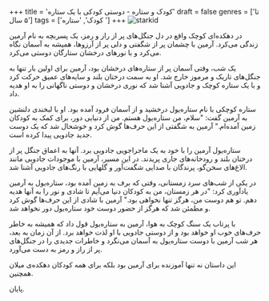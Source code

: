 +++
title = 'کودک و ستاره - دوستی کودکی با یک ستاره'
draft = false
genres = ['تا ۵ سال']
tags = ['کودک', 'ستاره ']
+++
![starkid](/124.starkid.jpg)

در دهکده‌ای کوچک واقع در دل جنگل‌های پر از راز و رمز، یک پسربچه به نام آرمین زندگی می‌کرد. آرمین با چشمان پر از شگفتی و دلی پر از آرزوها، همیشه به آسمان نگاه می‌کرد و با نورهای درخشان ستارگان دوستی می‌کرد.

یک شب، وقتی آسمان پر از ستاره‌های درخشان بود، آرمین برای اولین بار تنها به جنگل‌های تاریک و مرموز خارج شد. او به سمت درختان بلند و سایه‌های عمیق حرکت کرد و با یک ستاره کوچک و جادویی آشنا شد که نوری درخشان و دوستی ناگهانی را به او هدیه داد.

ستاره کوچکی با نام ستاره‌یول درخشید و از آسمان فرود آمده بود. او با لبخندی دلنشین به آرمین گفت: "سلام، من ستاره‌یول هستم. من از دنیایی دور، برای کمک به کودکان زمین آمده‌ام." آرمین به شگفتی از این حرف‌ها گوش کرد و خوشحال شد که یک دوست جدید جادویی پیدا کرده است.

ستاره‌یول آرمین را با خود به یک ماجراجویی جادویی برد. آنها به اعماق جنگل پر از درختان بلند و رودخانه‌های جاری پریدند. در این مسیر، آرمین با موجودات جادویی مانند الاغ‌های سخن‌گو، پرندگان با صدایی شگفت‌آور و گلهایی با رنگ‌های جادویی آشنا شد.

در یکی از شب‌های سرد زمستانی، وقتی که برف به زمین آمده بود، ستاره‌یول به آرمین یادآوری کرد: "در هر زمستان، من به کودکان دنیا می‌آیم تا شادی و نور را به آنها هدیه دهم. تو هم دوست من، هرگز تنها نخواهی بود." آرمین با شادی از این حرف‌ها گوش کرد و مطمئن شد که هرگز از حضور دوست خود ستاره‌یول دور نخواهد شد.

با پرتاب یک سنگ کوچک به هوا، آرمین به ستاره‌یول قول داد که همیشه به خاطر حرف‌های خوب او خواهد بود و از دوستی جادویی با او لذت خواهد برد. از آن زمان به بعد، هر شب آرمین با دوست ستاره‌یول به آسمان می‌نگرد و خاطرات جدیدی را در جنگل‌های پر از راز و رمز به دست می‌آورد.

این داستان نه تنها آموزنده برای آرمین بود بلکه برای همه کودکان دهکده‌ی میلان همچنین.

پایان.
